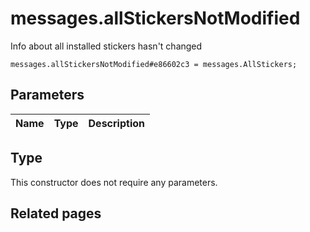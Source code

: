 # messages.allStickersNotModified
Info about all installed stickers hasn't changed

```
messages.allStickersNotModified#e86602c3 = messages.AllStickers;
```

## Parameters
| Name | Type | Description |
| ---- | :----: | ----------- |


## Type
This constructor does not require any parameters.

## Related pages
